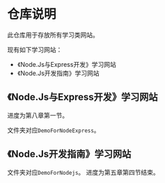 # 仓库说明

此仓库用于存放所有学习类网站。

现有如下学习网站：
- 《Node.Js与Express开发》学习网站
- 《Node.Js开发指南》学习网站

## 《Node.Js与Express开发》学习网站
进度为第八章第一节。

文件夹对应`DemoForNodeExpress`。

## 《Node.Js开发指南》学习网站

文件夹对应`DemoForNodejs`。
进度为第五章第四节结束。
